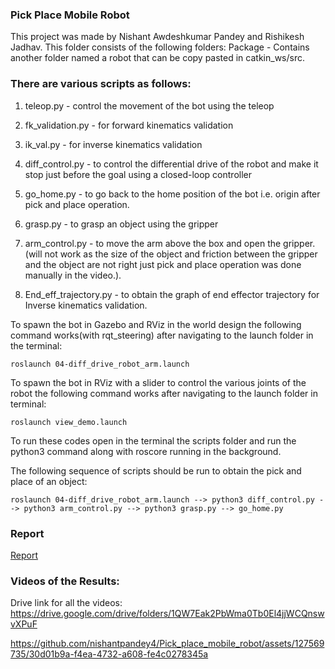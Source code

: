### Pick Place Mobile Robot
This project was made by Nishant Awdeshkumar Pandey and Rishikesh Jadhav.
This folder consists of the following folders:
Package - Contains another folder named a robot that can be copy pasted in catkin_ws/src. 

### There are various scripts as follows:

1. teleop.py - control the movement of the bot using the teleop

2. fk_validation.py - for forward kinematics validation

3. ik_val.py - for inverse kinematics validation

4. diff_control.py - to control the differential drive of the robot and make it stop just before the goal using a closed-loop controller

5. go_home.py - to go back to the home position of the bot i.e. origin after pick and place operation.

6. grasp.py - to grasp an object using the gripper

7. arm_control.py - to move the arm above the box and open the gripper. (will not work as the size of the object and friction between the gripper and the object are not right just pick and place operation was done manually in the video.).

8. End_eff_trajectory.py - to obtain the graph of end effector trajectory for Inverse kinematics validation.

To spawn the bot in Gazebo and RViz in the world design the following command works(with rqt_steering) after navigating to the launch folder in the terminal:

```roslaunch 04-diff_drive_robot_arm.launch```

To spawn the bot in RViz with a slider to control the various joints of the robot the following command works after navigating to the launch folder in terminal:

```roslaunch view_demo.launch```
 
To run these codes open in the terminal the scripts folder and run the python3 <name of the script to run> command along with roscore running in the background.

The following sequence of scripts should be run to obtain the pick and place of an object:

```roslaunch 04-diff_drive_robot_arm.launch --> python3 diff_control.py --> python3 arm_control.py --> python3 grasp.py --> go_home.py```

### Report 
[Report](https://github.com/nishantpandey4/Pick_place_mobile_robot/blob/main/Report%20.pdf)
 
### Videos of the Results:

Drive link for all the videos:
https://drive.google.com/drive/folders/1QW7Eak2PbWma0Tb0El4jjWCQnswvXPuF

https://github.com/nishantpandey4/Pick_place_mobile_robot/assets/127569735/30d01b9a-f4ea-4732-a608-fe4c0278345a



